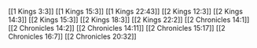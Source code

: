 [[1 Kings 3:3]]
[[1 Kings 15:3]]
[[1 Kings 22:43]]
[[2 Kings 12:3]]
[[2 Kings 14:3]]
[[2 Kings 15:3]]
[[2 Kings 18:3]]
[[2 Kings 22:2]]
[[2 Chronicles 14:1]]
[[2 Chronicles 14:2]]
[[2 Chronicles 14:11]]
[[2 Chronicles 15:17]]
[[2 Chronicles 16:7]]
[[2 Chronicles 20:32]]
